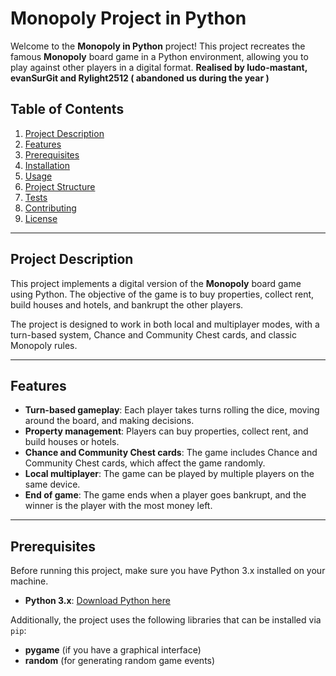 # Monopoly Project in Python

Welcome to the **Monopoly in Python** project! This project recreates the famous **Monopoly** board game in a Python environment, allowing you to play against other players in a digital format. **Realised by ludo-mastant, evanSurGit and Rylight2512 ( abandoned us during the year )**

## Table of Contents

1. [Project Description](#project-description)
2. [Features](#features)
3. [Prerequisites](#prerequisites)
4. [Installation](#installation)
5. [Usage](#usage)
6. [Project Structure](#project-structure)
7. [Tests](#tests)
8. [Contributing](#contributing)
9. [License](#license)

---

## Project Description

This project implements a digital version of the **Monopoly** board game using Python. The objective of the game is to buy properties, collect rent, build houses and hotels, and bankrupt the other players.

The project is designed to work in both local and multiplayer modes, with a turn-based system, Chance and Community Chest cards, and classic Monopoly rules.

---

## Features

- **Turn-based gameplay**: Each player takes turns rolling the dice, moving around the board, and making decisions.
- **Property management**: Players can buy properties, collect rent, and build houses or hotels.
- **Chance and Community Chest cards**: The game includes Chance and Community Chest cards, which affect the game randomly.
- **Local multiplayer**: The game can be played by multiple players on the same device.
- **End of game**: The game ends when a player goes bankrupt, and the winner is the player with the most money left.

---

## Prerequisites

Before running this project, make sure you have Python 3.x installed on your machine.

- **Python 3.x**: [Download Python here](https://www.python.org/downloads/)

Additionally, the project uses the following libraries that can be installed via `pip`:

- **pygame** (if you have a graphical interface)
- **random** (for generating random game events)
